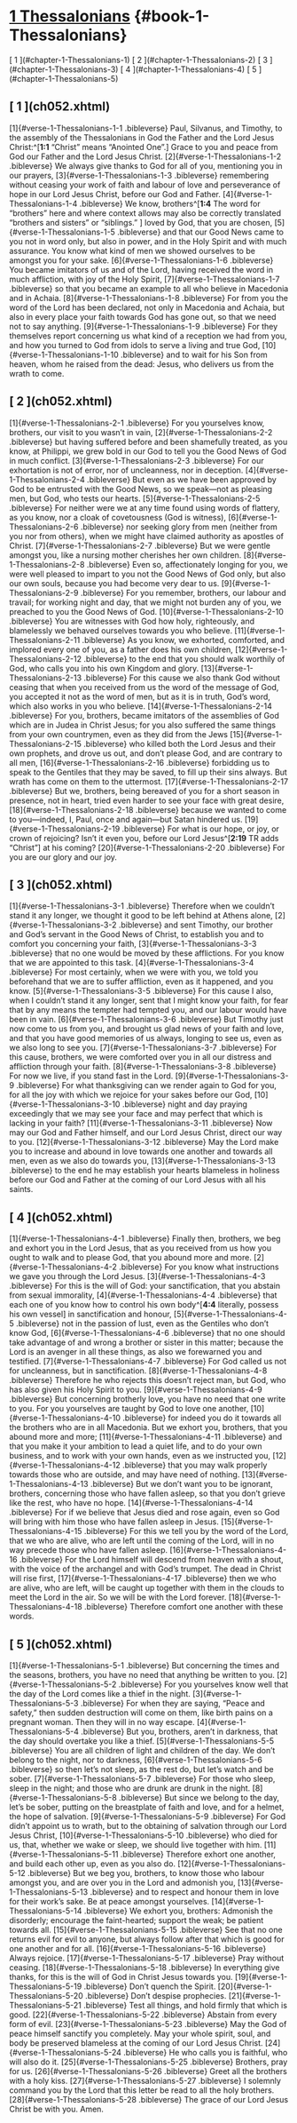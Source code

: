 # [1 Thessalonians](ch001.xhtml) {#book-1-Thessalonians}

<div id="chapterlinks-1-Thessalonians" class="chapterlinks">[&nbsp;1&nbsp;](#chapter-1-Thessalonians-1) [&nbsp;2&nbsp;](#chapter-1-Thessalonians-2) [&nbsp;3&nbsp;](#chapter-1-Thessalonians-3) [&nbsp;4&nbsp;](#chapter-1-Thessalonians-4) [&nbsp;5&nbsp;](#chapter-1-Thessalonians-5) </div>

<h2 class="chaptertitle">[&nbsp;1&nbsp;](ch052.xhtml)<span><span id="chapter-1-Thessalonians-1"></span></span></h2>
 
[1]{#verse-1-Thessalonians-1-1 .bibleverse} Paul, Silvanus, and Timothy, to the assembly of the Thessalonians in God the Father and the Lord Jesus Christ:^[**1:1** “Christ” means “Anointed One”.] Grace to you and peace from God our Father and the Lord Jesus Christ. 
[2]{#verse-1-Thessalonians-1-2 .bibleverse} We always give thanks to God for all of you, mentioning you in our prayers, [3]{#verse-1-Thessalonians-1-3 .bibleverse} remembering without ceasing your work of faith and labour of love and perseverance of hope in our Lord Jesus Christ, before our God and Father. [4]{#verse-1-Thessalonians-1-4 .bibleverse} We know, brothers^[**1:4** The word for “brothers” here and where context allows may also be correctly translated “brothers and sisters” or “siblings.” ] loved by God, that you are chosen, [5]{#verse-1-Thessalonians-1-5 .bibleverse} and that our Good News came to you not in word only, but also in power, and in the Holy Spirit and with much assurance. You know what kind of men we showed ourselves to be amongst you for your sake. [6]{#verse-1-Thessalonians-1-6 .bibleverse} You became imitators of us and of the Lord, having received the word in much affliction, with joy of the Holy Spirit, [7]{#verse-1-Thessalonians-1-7 .bibleverse} so that you became an example to all who believe in Macedonia and in Achaia. [8]{#verse-1-Thessalonians-1-8 .bibleverse} For from you the word of the Lord has been declared, not only in Macedonia and Achaia, but also in every place your faith towards God has gone out, so that we need not to say anything. [9]{#verse-1-Thessalonians-1-9 .bibleverse} For they themselves report concerning us what kind of a reception we had from you, and how you turned to God from idols to serve a living and true God, [10]{#verse-1-Thessalonians-1-10 .bibleverse} and to wait for his Son from heaven, whom he raised from the dead: Jesus, who delivers us from the wrath to come.

<h2 class="chaptertitle">[&nbsp;2&nbsp;](ch052.xhtml)<span><span id="chapter-1-Thessalonians-2"></span></span></h2>
 
[1]{#verse-1-Thessalonians-2-1 .bibleverse} For you yourselves know, brothers, our visit to you wasn’t in vain, [2]{#verse-1-Thessalonians-2-2 .bibleverse} but having suffered before and been shamefully treated, as you know, at Philippi, we grew bold in our God to tell you the Good News of God in much conflict. [3]{#verse-1-Thessalonians-2-3 .bibleverse} For our exhortation is not of error, nor of uncleanness, nor in deception. [4]{#verse-1-Thessalonians-2-4 .bibleverse} But even as we have been approved by God to be entrusted with the Good News, so we speak—not as pleasing men, but God, who tests our hearts. [5]{#verse-1-Thessalonians-2-5 .bibleverse} For neither were we at any time found using words of flattery, as you know, nor a cloak of covetousness (God is witness), [6]{#verse-1-Thessalonians-2-6 .bibleverse} nor seeking glory from men (neither from you nor from others), when we might have claimed authority as apostles of Christ. [7]{#verse-1-Thessalonians-2-7 .bibleverse} But we were gentle amongst you, like a nursing mother cherishes her own children. 
[8]{#verse-1-Thessalonians-2-8 .bibleverse} Even so, affectionately longing for you, we were well pleased to impart to you not the Good News of God only, but also our own souls, because you had become very dear to us. [9]{#verse-1-Thessalonians-2-9 .bibleverse} For you remember, brothers, our labour and travail; for working night and day, that we might not burden any of you, we preached to you the Good News of God. [10]{#verse-1-Thessalonians-2-10 .bibleverse} You are witnesses with God how holy, righteously, and blamelessly we behaved ourselves towards you who believe. [11]{#verse-1-Thessalonians-2-11 .bibleverse} As you know, we exhorted, comforted, and implored every one of you, as a father does his own children, [12]{#verse-1-Thessalonians-2-12 .bibleverse} to the end that you should walk worthily of God, who calls you into his own Kingdom and glory. 
[13]{#verse-1-Thessalonians-2-13 .bibleverse} For this cause we also thank God without ceasing that when you received from us the word of the message of God, you accepted it not as the word of men, but as it is in truth, God’s word, which also works in you who believe. [14]{#verse-1-Thessalonians-2-14 .bibleverse} For you, brothers, became imitators of the assemblies of God which are in Judea in Christ Jesus; for you also suffered the same things from your own countrymen, even as they did from the Jews [15]{#verse-1-Thessalonians-2-15 .bibleverse} who killed both the Lord Jesus and their own prophets, and drove us out, and don’t please God, and are contrary to all men, [16]{#verse-1-Thessalonians-2-16 .bibleverse} forbidding us to speak to the Gentiles that they may be saved, to fill up their sins always. But wrath has come on them to the uttermost. 
[17]{#verse-1-Thessalonians-2-17 .bibleverse} But we, brothers, being bereaved of you for a short season in presence, not in heart, tried even harder to see your face with great desire, [18]{#verse-1-Thessalonians-2-18 .bibleverse} because we wanted to come to you—indeed, I, Paul, once and again—but Satan hindered us. [19]{#verse-1-Thessalonians-2-19 .bibleverse} For what is our hope, or joy, or crown of rejoicing? Isn’t it even you, before our Lord Jesus^[**2:19** TR adds “Christ”] at his coming? [20]{#verse-1-Thessalonians-2-20 .bibleverse} For you are our glory and our joy.

<h2 class="chaptertitle">[&nbsp;3&nbsp;](ch052.xhtml)<span><span id="chapter-1-Thessalonians-3"></span></span></h2>
 
[1]{#verse-1-Thessalonians-3-1 .bibleverse} Therefore when we couldn’t stand it any longer, we thought it good to be left behind at Athens alone, [2]{#verse-1-Thessalonians-3-2 .bibleverse} and sent Timothy, our brother and God’s servant in the Good News of Christ, to establish you and to comfort you concerning your faith, [3]{#verse-1-Thessalonians-3-3 .bibleverse} that no one would be moved by these afflictions. For you know that we are appointed to this task. [4]{#verse-1-Thessalonians-3-4 .bibleverse} For most certainly, when we were with you, we told you beforehand that we are to suffer affliction, even as it happened, and you know. [5]{#verse-1-Thessalonians-3-5 .bibleverse} For this cause I also, when I couldn’t stand it any longer, sent that I might know your faith, for fear that by any means the tempter had tempted you, and our labour would have been in vain. 
[6]{#verse-1-Thessalonians-3-6 .bibleverse} But Timothy just now come to us from you, and brought us glad news of your faith and love, and that you have good memories of us always, longing to see us, even as we also long to see you. [7]{#verse-1-Thessalonians-3-7 .bibleverse} For this cause, brothers, we were comforted over you in all our distress and affliction through your faith. [8]{#verse-1-Thessalonians-3-8 .bibleverse} For now we live, if you stand fast in the Lord. [9]{#verse-1-Thessalonians-3-9 .bibleverse} For what thanksgiving can we render again to God for you, for all the joy with which we rejoice for your sakes before our God, [10]{#verse-1-Thessalonians-3-10 .bibleverse} night and day praying exceedingly that we may see your face and may perfect that which is lacking in your faith? 
[11]{#verse-1-Thessalonians-3-11 .bibleverse} Now may our God and Father himself, and our Lord Jesus Christ, direct our way to you. [12]{#verse-1-Thessalonians-3-12 .bibleverse} May the Lord make you to increase and abound in love towards one another and towards all men, even as we also do towards you, [13]{#verse-1-Thessalonians-3-13 .bibleverse} to the end he may establish your hearts blameless in holiness before our God and Father at the coming of our Lord Jesus with all his saints. 

<h2 class="chaptertitle">[&nbsp;4&nbsp;](ch052.xhtml)<span><span id="chapter-1-Thessalonians-4"></span></span></h2>
 
[1]{#verse-1-Thessalonians-4-1 .bibleverse} Finally then, brothers, we beg and exhort you in the Lord Jesus, that as you received from us how you ought to walk and to please God, that you abound more and more. [2]{#verse-1-Thessalonians-4-2 .bibleverse} For you know what instructions we gave you through the Lord Jesus. [3]{#verse-1-Thessalonians-4-3 .bibleverse} For this is the will of God: your sanctification, that you abstain from sexual immorality, [4]{#verse-1-Thessalonians-4-4 .bibleverse} that each one of you know how to control his own body^[**4:4** literally, possess his own vessel] in sanctification and honour, [5]{#verse-1-Thessalonians-4-5 .bibleverse} not in the passion of lust, even as the Gentiles who don’t know God, [6]{#verse-1-Thessalonians-4-6 .bibleverse} that no one should take advantage of and wrong a brother or sister in this matter; because the Lord is an avenger in all these things, as also we forewarned you and testified. [7]{#verse-1-Thessalonians-4-7 .bibleverse} For God called us not for uncleanness, but in sanctification. [8]{#verse-1-Thessalonians-4-8 .bibleverse} Therefore he who rejects this doesn’t reject man, but God, who has also given his Holy Spirit to you. 
[9]{#verse-1-Thessalonians-4-9 .bibleverse} But concerning brotherly love, you have no need that one write to you. For you yourselves are taught by God to love one another, [10]{#verse-1-Thessalonians-4-10 .bibleverse} for indeed you do it towards all the brothers who are in all Macedonia. But we exhort you, brothers, that you abound more and more; [11]{#verse-1-Thessalonians-4-11 .bibleverse} and that you make it your ambition to lead a quiet life, and to do your own business, and to work with your own hands, even as we instructed you, [12]{#verse-1-Thessalonians-4-12 .bibleverse} that you may walk properly towards those who are outside, and may have need of nothing. 
[13]{#verse-1-Thessalonians-4-13 .bibleverse} But we don’t want you to be ignorant, brothers, concerning those who have fallen asleep, so that you don’t grieve like the rest, who have no hope. [14]{#verse-1-Thessalonians-4-14 .bibleverse} For if we believe that Jesus died and rose again, even so God will bring with him those who have fallen asleep in Jesus. [15]{#verse-1-Thessalonians-4-15 .bibleverse} For this we tell you by the word of the Lord, that we who are alive, who are left until the coming of the Lord, will in no way precede those who have fallen asleep. [16]{#verse-1-Thessalonians-4-16 .bibleverse} For the Lord himself will descend from heaven with a shout, with the voice of the archangel and with God’s trumpet. The dead in Christ will rise first, [17]{#verse-1-Thessalonians-4-17 .bibleverse} then we who are alive, who are left, will be caught up together with them in the clouds to meet the Lord in the air. So we will be with the Lord forever. [18]{#verse-1-Thessalonians-4-18 .bibleverse} Therefore comfort one another with these words. 

<h2 class="chaptertitle">[&nbsp;5&nbsp;](ch052.xhtml)<span><span id="chapter-1-Thessalonians-5"></span></span></h2>
 
[1]{#verse-1-Thessalonians-5-1 .bibleverse} But concerning the times and the seasons, brothers, you have no need that anything be written to you. [2]{#verse-1-Thessalonians-5-2 .bibleverse} For you yourselves know well that the day of the Lord comes like a thief in the night. [3]{#verse-1-Thessalonians-5-3 .bibleverse} For when they are saying, “Peace and safety,” then sudden destruction will come on them, like birth pains on a pregnant woman. Then they will in no way escape. [4]{#verse-1-Thessalonians-5-4 .bibleverse} But you, brothers, aren’t in darkness, that the day should overtake you like a thief. [5]{#verse-1-Thessalonians-5-5 .bibleverse} You are all children of light and children of the day. We don’t belong to the night, nor to darkness, [6]{#verse-1-Thessalonians-5-6 .bibleverse} so then let’s not sleep, as the rest do, but let’s watch and be sober. [7]{#verse-1-Thessalonians-5-7 .bibleverse} For those who sleep, sleep in the night; and those who are drunk are drunk in the night. [8]{#verse-1-Thessalonians-5-8 .bibleverse} But since we belong to the day, let’s be sober, putting on the breastplate of faith and love, and for a helmet, the hope of salvation. [9]{#verse-1-Thessalonians-5-9 .bibleverse} For God didn’t appoint us to wrath, but to the obtaining of salvation through our Lord Jesus Christ, [10]{#verse-1-Thessalonians-5-10 .bibleverse} who died for us, that, whether we wake or sleep, we should live together with him. [11]{#verse-1-Thessalonians-5-11 .bibleverse} Therefore exhort one another, and build each other up, even as you also do. 
[12]{#verse-1-Thessalonians-5-12 .bibleverse} But we beg you, brothers, to know those who labour amongst you, and are over you in the Lord and admonish you, [13]{#verse-1-Thessalonians-5-13 .bibleverse} and to respect and honour them in love for their work’s sake. 
Be at peace amongst yourselves. [14]{#verse-1-Thessalonians-5-14 .bibleverse} We exhort you, brothers: Admonish the disorderly; encourage the faint-hearted; support the weak; be patient towards all. [15]{#verse-1-Thessalonians-5-15 .bibleverse} See that no one returns evil for evil to anyone, but always follow after that which is good for one another and for all. 
[16]{#verse-1-Thessalonians-5-16 .bibleverse} Always rejoice. [17]{#verse-1-Thessalonians-5-17 .bibleverse} Pray without ceasing. [18]{#verse-1-Thessalonians-5-18 .bibleverse} In everything give thanks, for this is the will of God in Christ Jesus towards you. [19]{#verse-1-Thessalonians-5-19 .bibleverse} Don’t quench the Spirit. [20]{#verse-1-Thessalonians-5-20 .bibleverse} Don’t despise prophecies. [21]{#verse-1-Thessalonians-5-21 .bibleverse} Test all things, and hold firmly that which is good. [22]{#verse-1-Thessalonians-5-22 .bibleverse} Abstain from every form of evil. 
[23]{#verse-1-Thessalonians-5-23 .bibleverse} May the God of peace himself sanctify you completely. May your whole spirit, soul, and body be preserved blameless at the coming of our Lord Jesus Christ. 
[24]{#verse-1-Thessalonians-5-24 .bibleverse} He who calls you is faithful, who will also do it. 
[25]{#verse-1-Thessalonians-5-25 .bibleverse} Brothers, pray for us. 
[26]{#verse-1-Thessalonians-5-26 .bibleverse} Greet all the brothers with a holy kiss. [27]{#verse-1-Thessalonians-5-27 .bibleverse} I solemnly command you by the Lord that this letter be read to all the holy brothers. 
[28]{#verse-1-Thessalonians-5-28 .bibleverse} The grace of our Lord Jesus Christ be with you. Amen. 